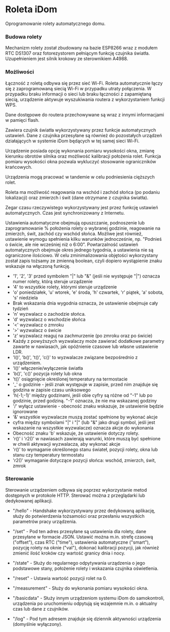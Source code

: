 # Roleta iDom
Oprogramowanie rolety automatycznego domu.

### Budowa rolety
Mechanizm rolety został zbudowany na bazie ESP8266 wraz z modułem RTC DS1307 oraz fotorezystorem pełniącym funkcję czujnika światła. Uzupełnieniem jest silnik krokowy ze sterownikiem A4988.

### Możliwości
Łączność z roletą odbywa się przez sieć Wi-Fi.
Roleta automatycznie łączy się z zaprogramowaną siecią Wi-Fi w przypadku utraty połączenia.
W przypadku braku informacji o sieci lub braku łączności z zapamiętaną siecią, urządzenie aktywuje wyszukiwania routera z wykorzystaniem funkcji WPS.

Dane dostępowe do routera przechowywane są wraz z innymi informacjami w pamięci flash.

Zawiera czujnik światła wykorzystywany przez funkcje automatycznych ustawień. Dane z czujnika przesyłane są również do pozostałych urządzeń działających w systemie iDom będących w tej samej sieci Wi-Fi.

Urządzenie posiada opcję wykonania pomiaru wysokości okna, zmianę kierunku obrotów silnika oraz możliwość kalibracji położenia rolet. Funkcja pomiaru wysokości okna pozwala wykluczyć stosowanie ograniczników krańcowych.

Urządzenia mogą pracować w tandemie w celu podniesienia cięższych rolet.

Roleta ma możliwość reagowania na wschód i zachód słońca (po podaniu lokalizacji) oraz zmierzch i świt (dane otrzymane z czujnika światła).

Zegar czasu rzeczywistego wykorzystywany jest przez funkcję ustawień automatycznych. Czas jest synchronizowany z Internetu.

Ustawienia automatyczne obejmują opuszczanie, podnoszenie lub zaprogramowanie % położenia rolety o wybranej godzinie, reagowanie na zmierzch, świt, zachód czy wschód słońca.
Możliwe jest również, ustawienie wymogu spełnienia kilku warunków jednocześnie, np. "Podnieś o świcie, ale nie wcześniej niż o 6:00".
Powtarzalność ustawień automatycznych obejmuje okres jednego tygodnia, a ustawienia nie są ograniczone ilościowo.
W celu zminimalizowania objętości wykorzystany został zapis tożsamy ze zmienną boolean, czyli dopiero wystąpienie znaku wskazuje na włączoną funkcję.

* '1', '2', '3' przed symbolem "|" lub "&" (jeśli nie występuje "|") oznacza numer rolety, którą steruje urządzenie
* '4' to wszystkie rolety, którymi steruje urządzenie
* 'o' poniedziałek, 'u' wtorek, 'e' środa, 'h' czwartek, 'r' piątek, 'a' sobota, 's' niedziela
* Brak wskazania dnia wygodnia oznacza, że ustawienie obejmuje cały tydzień
* 'n' wyzwalacz o zachodzie słońca.
* 'd' wyzwalacz o wschodzie słońca
* '<' wyzwalacz o zmroku
* '>' wyzwalacz o świcie
* 'z' wyzwalacz reaguj na zachmurzenie (po zmroku oraz po świcie)
* Każdy z powyższych wyzwalaczy może zawierać dodatkowe parametry zawarte w nawiasach, jak opóźnienie czasowe lub własne ustawienie LDR.
* 'l()', 'b()', 't()', 'c()' to wyzwalacze związane bezpośrednio z urządzeniem.
* 'l()' włączenie/wyłączenie światła
* 'b()', 'c()' pozycja rolety lub okna
* 't()' osiągnięcie określonej temperatury na termostacie
* '_' o godzinie - jeśli znak występuje w zapisie, przed nim znajduje się godzina w zapisie czasu uniksowego
* 'h(-1;-1)' między godzinami, jeśli obie cyfry są różne od "-1" lub po godzinie, przed godziną. "-1" oznacza, że nie ma wskazanej godziny
* '/' wyłącz ustawienie - obecność znaku wskazuje, że ustawienie będzie ignorowane
* '&' wszystkie wyzwalacze muszą zostać spełnione by wykonać akcje
* cyfra między symbolami "|" i "|" (lub "&" jako drugi symbol, jeśli jest wskazanie na wszystkie wyzwalacze) oznacza akcje do wykonania
* Obecność znaku 'b' wskazuje, że ustawienie dotyczy rolety.
* 'r()' i 'r2()' w nawiasach zawierają warunki, które muszą być spełnione w chwili aktywacji wyzwalacza, aby wykonać akcje
* 'r()' to wymaganie określonego stanu świateł, pozycji rolety, okna lub stanu czy temperatury termostatu
* 'r2()' wymaganie dotyczące pozycji słońca: wschód, zmierzch, świt, zmrok

### Sterowanie
Sterowanie urządzeniem odbywa się poprzez wykorzystanie metod dostępnych w protokole HTTP. Sterować można z przeglądarki lub dedykowanej aplikacji.

* "/hello" - Handshake wykorzystywany przez dedykowaną aplikację, służy do potwierdzenia tożsamości oraz przesłaniu wszystkich parametrów pracy urządzenia.

* "/set" - Pod ten adres przesyłane są ustawienia dla rolety, dane przesyłane w formacie JSON. Ustawić można m.in. strefę czasową ("offset"), czas RTC ("time"), ustawienia automatyczne ("smart"), pozycję rolety na oknie ("val"), dokonać kalibracji pozycji, jak również zmienić ilość kroków czy wartość granicy dnia i nocy.

* "/state" - Służy do regularnego odpytywania urządzenia o jego podstawowe stany, położenie rolety i wskazania czujnika oświetlenia.

* "/reset" - Ustawia wartość pozycji rolet na 0.

* "/measurement" - Służy do wykonania pomiaru wysokości okna.

* "/basicdata" - Służy innym urządzeniom systemu iDom do samokontroli, urządzenia po uruchomieniu odpytują się wzajemnie m.in. o aktualny czas lub dane z czujników.

* "/log" - Pod tym adresem znajduje się dziennik aktywności urządzenia (domyślnie wyłączony).
